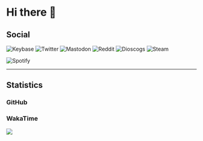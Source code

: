 # Hi there 🖖

## Social

![Keybase](https://img.shields.io/keybase/pgp/phixion_?color=blue&label=keybase%20%40phixion_&logo=keybase&logoColor=white&style=flat-square) ![Twitter](https://img.shields.io/twitter/follow/ridelore?&label=twitter%20%40ridelore&color=blue&logo=twitter&logoColor=white&style=flat-square) ![Mastodon](https://img.shields.io/mastodon/follow/49105?color=blue&domain=https%3A%2F%2Fnoc.social&label=mastodon%20%40phixion&logo=mastodon&logoColor=white&style=flat-square) ![Reddit](https://img.shields.io/reddit/user-karma/combined/pheexx?color=blue&label=u%2Fpheexx&logo=reddit&logoColor=white&style=flat-square) ![Dioscogs](https://img.shields.io/static/v1?style=flat-square&message=ridelore&color=blue&logo=discogs&logoColor=white&label=discogs) ![Steam](https://img.shields.io/static/v1?style=flat-square&message=phixion_&color=blue&logo=steam&logoColor=white&label=steam)

![Spotify](https://spotify-recently-played-readme.vercel.app/api?user=ridelore)

---

## Statistics

### GitHub

<!--
for https://github.com/phixion/phixion/blob/main/.github/workflows/activity.yml
-->
<!--START_SECTION:activity-->
<!--END_SECTION:activity-->

### WakaTime

<!--
for https://github.com/phixion/phixion/blob/main/.github/workflows/waka.yml
-->
<!--START_SECTION:waka-->
<!--END_SECTION:waka-->

![](https://hit.yhype.me/github/profile?user_id=13013670)
